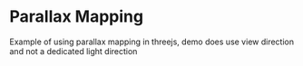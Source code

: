 # Parallax Mapping

Example of using parallax mapping in threejs, demo does use view direction and not a dedicated light direction

